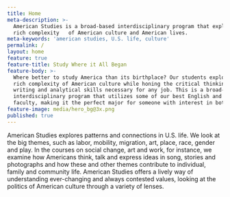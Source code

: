 ```yaml
---
title: Home
meta-description: >-
  American Studies is a broad-based interdisciplinary program that explores the
  rich complexity   of American culture and American lives.
meta-keywords: 'american studies, U.S. life, culture'
permalink: /
layout: home
feature: true
feature-title: Study Where it All Began
feature-body: >-
  Where better to study America than its birthplace? Our students explore the
  rich complexity of American culture while honing the critical thinking,
  writing and analytical skills necessary for any job. This is a broad-based
  interdisciplinary program that utilizes some of our best English and History
  faculty, making it the perfect major for someone with interest in both.
feature-image: media/hero_bg@3x.png
published: true
---
```


American Studies explores patterns and connections in U.S. life. We look at the big themes, such as labor, mobility, migration, art, place, race, gender and play. In the courses on social change, art and work, for instance, we examine how Americans think, talk and express ideas in song, stories and photographs and how these and other themes contribute to individual, family and community life. American Studies offers a lively way of understanding ever-changing and always contested values, looking at the politics of American culture through a variety of lenses.
